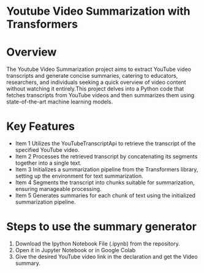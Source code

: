 # Youtube Video Summarization with Transformers
# Overview
The  Youtube Video Summarization project aims to extract YouTube video transcripts and generate concise summaries, catering to educators, researchers, and individuals seeking a quick overview of video content without watching it entirely.This project delves into a Python code that fetches transcripts from YouTube videos and then summarizes them using state-of-the-art machine learning models.
# Key Features
* Item 1 Utilizes the YouTubeTranscriptApi to retrieve the transcript of the specified YouTube video.
* Item 2 Processes the retrieved transcript by concatenating its segments together into a single text.
* Item 3 Initializes a summarization pipeline from the Transformers library, setting up the environment for text summarization.
* Item 4 Segments the transcript into chunks suitable for summarization, ensuring manageable processing.
* Item 5 Generates summaries for each chunk of text using the initialized summarization pipeline.
# Steps to use the summary generator
1. Download the Ipython Notebook File (.ipynb) from the repository.
2. Open it in Jupyter Notebook or in Google Colab
3. Give the desired YouTube video link in the declaration and get the Video summary.

